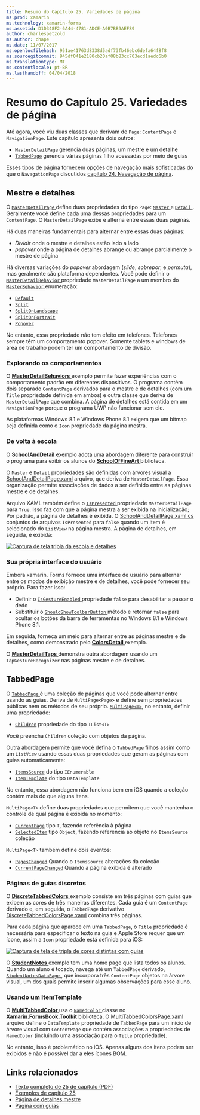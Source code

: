 ```yaml
---
title: Resumo do Capítulo 25. Variedades de página
ms.prod: xamarin
ms.technology: xamarin-forms
ms.assetid: D1D348F2-6A44-4781-ADCE-A0B7BB9AEF89
author: charlespetzold
ms.author: chape
ms.date: 11/07/2017
ms.openlocfilehash: 951ae41763d8338d5adf73fb46ebc6defa64f8f8
ms.sourcegitcommit: 945df041e2180cb20af08b83cc703ecd1aedc6b0
ms.translationtype: MT
ms.contentlocale: pt-BR
ms.lasthandoff: 04/04/2018
---
```

# <a name="summary-of-chapter-25-page-varieties"></a>Resumo do Capítulo 25. Variedades de página

Até agora, você viu duas classes que derivam de `Page`: `ContentPage` e `NavigationPage`. Este capítulo apresenta dois outros:

- [`MasterDetailPage`](https://developer.xamarin.com/api/type/Xamarin.Forms.MasterDetailPage/) gerencia duas páginas, um mestre e um detalhe
- [`TabbedPage`](https://developer.xamarin.com/api/type/Xamarin.Forms.TabbedPage/) gerencia várias páginas filho acessadas por meio de guias

Esses tipos de página fornecem opções de navegação mais sofisticadas do que o `NavagationPage` discutidos [capítulo 24. Navegação de página](~/xamarin-forms/creating-mobile-apps-xamarin-forms/summaries/chapter24.md).

## <a name="master-and-detail"></a>Mestre e detalhes

O [ `MasterDetailPage` ](https://developer.xamarin.com/api/type/Xamarin.Forms.MasterDetailPage/) define duas propriedades do tipo `Page`: [ `Master` ](https://developer.xamarin.com/api/property/Xamarin.Forms.MasterDetailPage.Master/) e [ `Detail` ](https://developer.xamarin.com/api/property/Xamarin.Forms.MasterDetailPage.Detail/). Geralmente você define cada uma dessas propriedades para um `ContentPage`. O `MasterDetailPage` exibe e alterna entre essas duas páginas.

Há duas maneiras fundamentais para alternar entre essas duas páginas:

- *Dividir* onde o mestre e detalhes estão lado a lado
- *popover* onde a página de detalhes abrange ou abrange parcialmente o mestre de página

Há diversas variações do *popover* abordagem (*slide*, *sobrepor*, e *permuta*), mas geralmente são plataforma dependentes. Você pode definir o [ `MasterDetailBehavior` ](https://developer.xamarin.com/api/property/Xamarin.Forms.MasterDetailPage.MasterBehavior/) propriedade `MasterDetailPage` a um membro do [ `MasterBehavior` ](https://developer.xamarin.com/api/type/Xamarin.Forms.MasterBehavior/) enumeração:

- [`Default`](https://developer.xamarin.com/api/field/Xamarin.Forms.MasterBehavior.Default/)
- [`Split`](https://developer.xamarin.com/api/field/Xamarin.Forms.MasterBehavior.Split/)
- [`SplitOnLandscape`](https://developer.xamarin.com/api/field/Xamarin.Forms.MasterBehavior.SplitOnLandscape/)
- [`SplitOnPortrait`](https://developer.xamarin.com/api/field/Xamarin.Forms.MasterBehavior.SplitOnPortrait/)
- [`Popover`](https://developer.xamarin.com/api/field/Xamarin.Forms.MasterBehavior.Popover/)

No entanto, essa propriedade não tem efeito em telefones. Telefones sempre têm um comportamento popover. Somente tablets e windows de área de trabalho podem ter um comportamento de divisão.

### <a name="exploring-the-behaviors"></a>Explorando os comportamentos

O [ **MasterDetailBehaviors** ](https://github.com/xamarin/xamarin-forms-book-samples/tree/master/Chapter25/MasterDetailBehaviors) exemplo permite fazer experiências com o comportamento padrão em diferentes dispositivos. O programa contém dois separado `ContentPage` derivados para o mestre e de detalhes (com um `Title` propriedade definida em ambos) e outra classe que deriva de `MasterDetailPage` que combina. A página de detalhes está contida em um `NavigationPage` porque o programa UWP não funcionar sem ele.

As plataformas Windows 8.1 e Windows Phone 8.1 exigem que um bitmap seja definida como o `Icon` propriedade da página mestra.

### <a name="back-to-school"></a>De volta à escola

O [ **SchoolAndDetail** ](https://github.com/xamarin/xamarin-forms-book-samples/tree/master/Chapter25/SchoolAndDetail) exemplo adota uma abordagem diferente para construir o programa para exibir os alunos do [ **SchoolOfFineArt** ](https://github.com/xamarin/xamarin-forms-book-samples/tree/master/Libraries/SchoolOfFineArt) biblioteca.

O `Master` e `Detail` propriedades são definidas com árvores visual a [SchoolAndDetailPage.xaml](https://github.com/xamarin/xamarin-forms-book-samples/blob/master/Chapter25/SchoolAndDetail/SchoolAndDetail/SchoolAndDetail/SchoolAndDetailPage.xaml) arquivo, que deriva de `MasterDetailPage`. Essa organização permite associações de dados a ser definido entre as páginas mestre e de detalhes.

Arquivo XAML também define o [ `IsPresented` ](https://developer.xamarin.com/api/property/Xamarin.Forms.MasterDetailPage.IsPresented/) propriedade `MasterDetailPage` para `True`. Isso faz com que a página mestra a ser exibida na inicialização; Por padrão, a página de detalhes é exibida. O [SchoolAndDetailPage.xaml.cs](https://github.com/xamarin/xamarin-forms-book-samples/blob/master/Chapter25/SchoolAndDetail/SchoolAndDetail/SchoolAndDetail/SchoolAndDetailPage.xaml.cs) conjuntos de arquivos `IsPresented` para `false` quando um item é selecionado do `ListView` na página mestra. A página de detalhes, em seguida, é exibida:

[![Captura de tela tripla da escola e detalhes](images/ch25fg09-small.png "página de detalhes de um MasterDetailPage")](images/ch25fg09-large.png#lightbox "página de detalhes de um MasterDetailPage")

### <a name="your-own-user-interface"></a>Sua própria interface do usuário

Embora xamarin. Forms fornece uma interface de usuário para alternar entre os modos de exibição mestre e de detalhes, você pode fornecer seu próprio. Para fazer isso:

- Definir o [ `IsGestureEnabled` ](https://developer.xamarin.com/api/property/Xamarin.Forms.MasterDetailPage.IsGestureEnabled/) propriedade `false` para desabilitar a passar o dedo
- Substituir o [ `ShouldShowToolbarButton` ](https://developer.xamarin.com/api/member/Xamarin.Forms.MasterDetailPage.ShouldShowToolbarButton()/) método e retornar `false` para ocultar os botões da barra de ferramentas no Windows 8.1 e Windows Phone 8.1.

Em seguida, forneça um meio para alternar entre as páginas mestre e de detalhes, como demonstrado pelo [ **ColorsDetail** ](https://github.com/xamarin/xamarin-forms-book-samples/tree/master/Chapter25/ColorsDetails) exemplo.

O [ **MasterDetailTaps** ](https://github.com/xamarin/xamarin-forms-book-samples/tree/master/Chapter25/MasterDetailTaps) demonstra outra abordagem usando um `TapGestureRecognizer` nas páginas mestre e de detalhes.

## <a name="tabbedpage"></a>TabbedPage

O [ `TabbedPage` ](https://developer.xamarin.com/api/type/Xamarin.Forms.TabbedPage/) é uma coleção de páginas que você pode alternar entre usando as guias. Deriva de `MultiPage<Page>` e define sem propriedades públicas nem os métodos de seu próprio. [`MultiPage<T>`](https://developer.xamarin.com/api/type/Xamarin.Forms.MultiPage%3CT%3E/), no entanto, definir uma propriedade:

- [`Children`](https://developer.xamarin.com/api/property/Xamarin.Forms.MultiPage%3CT%3E.Children/) propriedade do tipo `IList<T>`

Você preencha `Children` coleção com objetos da página.

Outra abordagem permite que você defina o `TabbedPage` filhos assim como um `ListView` usando essas duas propriedades que geram as páginas com guias automaticamente:

- [`ItemsSource`](https://developer.xamarin.com/api/property/Xamarin.Forms.MultiPage%3CT%3E.ItemsSource/) do tipo `IEnumerable`
- [`ItemTemplate`](https://developer.xamarin.com/api/property/Xamarin.Forms.MultiPage%3CT%3E.ItemTemplate/) do tipo `DataTemplate`

No entanto, essa abordagem não funciona bem em iOS quando a coleção contém mais do que alguns itens.

`MultiPage<T>` define duas propriedades que permitem que você mantenha o controle de qual página é exibida no momento:

- [`CurrentPage`](https://developer.xamarin.com/api/property/Xamarin.Forms.MultiPage%3CT%3E.CurrentPage/) tipo `T`, fazendo referência à página
- [`SelectedItem`](https://developer.xamarin.com/api/property/Xamarin.Forms.MultiPage%3CT%3E.SelectedItem/) tipo `Object`, fazendo referência ao objeto no `ItemsSource` coleção

`MultiPage<T>` também define dois eventos:

- [`PagesChanged`](https://developer.xamarin.com/api/event/Xamarin.Forms.MultiPage%3CT%3E.PagesChanged/) Quando o `ItemsSource` alterações da coleção
- [`CurrentPageChanged`](https://developer.xamarin.com/api/event/Xamarin.Forms.MultiPage%3CT%3E.CurrentPageChanged/) Quando a página exibida é alterado

### <a name="discrete-tab-pages"></a>Páginas de guias discretos

O [ **DiscreteTabbedColors** ](https://github.com/xamarin/xamarin-forms-book-samples/tree/master/Chapter25/DiscreteTabbedColors) exemplo consiste em três páginas com guias que exibem as cores de três maneiras diferentes. Cada guia é um `ContentPage` derivado e, em seguida, o `TabbedPage` derivativo [DiscreteTabbedColorsPage.xaml](https://github.com/xamarin/xamarin-forms-book-samples/blob/master/Chapter25/DiscreteTabbedColors/DiscreteTabbedColors/DiscreteTabbedColors/DiscreteTabbedColorsPage.xaml) combina três páginas.

Para cada página que aparece em uma `TabbedPage`, o `Title` propriedade é necessária para especificar o texto na guia e Apple Store requer que um ícone, assim a `Icon` propriedade está definida para iOS:

[![Captura de tela de tripla de cores distintas com guias](images/ch25fg13-small.png "TabbedPage")](images/ch25fg13-large.png#lightbox "TabbedPage")

O [ **StudentNotes** ](https://github.com/xamarin/xamarin-forms-book-samples/tree/master/Chapter25/StudentNotes) exemplo tem uma home page que lista todos os alunos. Quando um aluno é tocado, navega até um `TabbedPage` derivado, [ `StudentNotesDataPage` ](https://github.com/xamarin/xamarin-forms-book-samples/blob/master/Chapter25/StudentNotes/StudentNotes/StudentNotes/StudentNotesDataPage.xaml), que incorpora três `ContentPage` objetos na árvore visual, um dos quais permite inserir algumas observações para esse aluno.

### <a name="using-an-itemtemplate"></a>Usando um ItemTemplate

O [ **MultiTabbedColor** ](https://github.com/xamarin/xamarin-forms-book-samples/tree/master/Chapter25/MultiTabbedColors) usa o [ `NamedColor` ](https://github.com/xamarin/xamarin-forms-book-samples/blob/master/Libraries/Xamarin.FormsBook.Toolkit/Xamarin.FormsBook.Toolkit/NamedColor.cs) classe no [ **Xamarin.FormsBook.Toolkit** ](https://github.com/xamarin/xamarin-forms-book-samples/tree/master/Libraries/Xamarin.FormsBook.Toolkit) biblioteca. O [MultiTabbedColorsPage.xaml](https://github.com/xamarin/xamarin-forms-book-samples/blob/master/Chapter25/MultiTabbedColors/MultiTabbedColors/MultiTabbedColors/MultiTabbedColorsPage.xaml) arquivo define o `DataTemplate` propriedade de `TabbedPage` para um início de árvore visual com `ContentPage` que contém associações a propriedades de `NamedColor` (incluindo uma associação para o `Title` propriedade).

No entanto, isso é problemático no iOS. Apenas alguns dos itens podem ser exibidos e não é possível dar a eles ícones BOM.



## <a name="related-links"></a>Links relacionados

- [Texto completo de 25 de capítulo (PDF)](https://download.xamarin.com/developer/xamarin-forms-book/XamarinFormsBook-Ch25-Apr2016.pdf)
- [Exemplos de capítulo 25](https://github.com/xamarin/xamarin-forms-book-samples/tree/master/Chapter25)
- [Página de detalhes mestre](~/xamarin-forms/app-fundamentals/navigation/master-detail-page.md)
- [Página com guias](~/xamarin-forms/app-fundamentals/navigation/tabbed-page.md)
